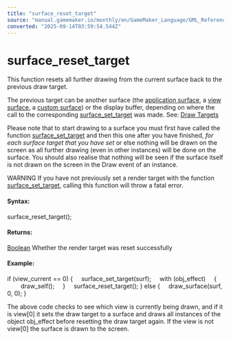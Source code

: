 ```yaml
---
title: "surface_reset_target"
source: "manual.gamemaker.io/monthly/en/GameMaker_Language/GML_Reference/Drawing/Surfaces/surface_reset_target.htm"
converted: "2025-09-14T03:59:54.544Z"
---
```


# surface\_reset\_target

This function resets all further drawing from the current surface back to the previous draw target.

The previous target can be another surface (the [application surface](application_surface.md "application_surface"), a [view surface,](../../Cameras_And_Display/Cameras_And_Viewports/view_surface_id.md "view_surface_id") a [custom surface](surface_create.md "surface_create()")) or the display buffer, depending on where the call to the corresponding [surface\_set\_target](surface_set_target.md) was made. See: [Draw Targets](../Drawing.htm#drawing_targets)

Please note that to start drawing to a surface you must first have called the function [surface\_set\_target](surface_set_target.htm#h) and then this one after you have finished, _for each surface target that you have set_ or else nothing will be drawn on the screen as all further drawing (even in other instances) will be done on the surface. You should also realise that nothing will be seen if the surface itself is not drawn on the screen in the Draw event of an instance.

WARNING If you have not previously set a render target with the function [surface\_set\_target](surface_set_target.htm#h), calling this function will throw a fatal error.

#### Syntax:

surface\_reset\_target();

#### Returns:

[Boolean](../../../GML_Overview/Data_Types.md) Whether the render target was reset successfully

#### Example:

if (view\_current == 0)
{
    surface\_set\_target(surf);
    with (obj\_effect)
    {
        draw\_self();
    }
    surface\_reset\_target();
}
else
{
    draw\_surface(surf, 0, 0);
}

The above code checks to see which view is currently being drawn, and if it is view\[0\] it sets the draw target to a surface and draws all instances of the object obj\_effect before resetting the draw target again. If the view is not view\[0\] the surface is drawn to the screen.
